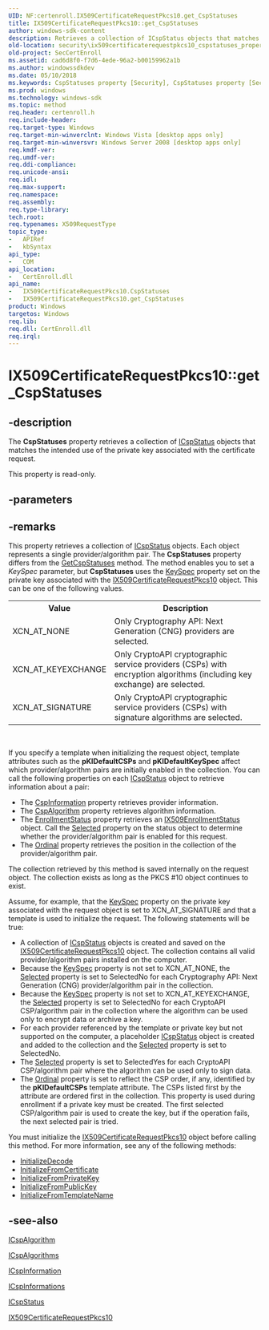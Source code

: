 ```yaml
---
UID: NF:certenroll.IX509CertificateRequestPkcs10.get_CspStatuses
title: IX509CertificateRequestPkcs10::get_CspStatuses
author: windows-sdk-content
description: Retrieves a collection of ICspStatus objects that matches the intended use of the private key associated with the certificate request.
old-location: security\ix509certificaterequestpkcs10_cspstatuses_property.htm
old-project: SecCertEnroll
ms.assetid: cad6d8f0-f7d6-4ede-96a2-b00159962a1b
ms.author: windowssdkdev
ms.date: 05/10/2018
ms.keywords: CspStatuses property [Security], CspStatuses property [Security],IX509CertificateRequestPkcs10 interface, IX509CertificateRequestPkcs10 interface [Security],CspStatuses property, IX509CertificateRequestPkcs10.CspStatuses, IX509CertificateRequestPkcs10.get_CspStatuses, IX509CertificateRequestPkcs10::CspStatuses, IX509CertificateRequestPkcs10::get_CspStatuses, certenroll/IX509CertificateRequestPkcs10::CspStatuses, certenroll/IX509CertificateRequestPkcs10::get_CspStatuses, get_CspStatuses, security.ix509certificaterequestpkcs10_cspstatuses_property
ms.prod: windows
ms.technology: windows-sdk
ms.topic: method
req.header: certenroll.h
req.include-header: 
req.target-type: Windows
req.target-min-winverclnt: Windows Vista [desktop apps only]
req.target-min-winversvr: Windows Server 2008 [desktop apps only]
req.kmdf-ver: 
req.umdf-ver: 
req.ddi-compliance: 
req.unicode-ansi: 
req.idl: 
req.max-support: 
req.namespace: 
req.assembly: 
req.type-library: 
tech.root: 
req.typenames: X509RequestType
topic_type:
-	APIRef
-	kbSyntax
api_type:
-	COM
api_location:
-	CertEnroll.dll
api_name:
-	IX509CertificateRequestPkcs10.CspStatuses
-	IX509CertificateRequestPkcs10.get_CspStatuses
product: Windows
targetos: Windows
req.lib: 
req.dll: CertEnroll.dll
req.irql: 
---
```


# IX509CertificateRequestPkcs10::get_CspStatuses


## -description


The <b>CspStatuses</b> property retrieves a collection of <a href="https://msdn.microsoft.com/30cc43c8-6ef3-49ad-8cff-9a5b7389ff68">ICspStatus</a> objects that matches the intended use of the private key associated with the certificate request.

This property is read-only.


## -parameters


## -remarks



This property retrieves a collection of <a href="https://msdn.microsoft.com/30cc43c8-6ef3-49ad-8cff-9a5b7389ff68">ICspStatus</a> objects. Each object represents a single provider/algorithm pair. The <b>CspStatuses</b> property differs from the <a href="https://msdn.microsoft.com/50dc8cc5-21ee-4347-a12a-0d6e62901fbb">GetCspStatuses</a> method. The method enables you to set a <i>KeySpec</i> parameter, but <b>CspStatuses</b> uses the  <a href="https://msdn.microsoft.com/163e0fb5-e5b1-48db-a90f-66984530f92f">KeySpec</a> property set on the private key associated with the <a href="https://msdn.microsoft.com/5b3764dc-fc63-45cc-8c35-65539c461e81">IX509CertificateRequestPkcs10</a> object. This can be one of the following values. <table>
<tr>
<th>Value</th>
<th>Description</th>
</tr>
<tr>
<td>XCN_AT_NONE</td>
<td>Only Cryptography API: Next Generation (CNG) providers are selected.</td>
</tr>
<tr>
<td>XCN_AT_KEYEXCHANGE</td>
<td>Only CryptoAPI cryptographic service providers (CSPs) with encryption algorithms (including key exchange) are selected.</td>
</tr>
<tr>
<td>XCN_AT_SIGNATURE</td>
<td>Only CryptoAPI cryptographic service providers (CSPs) with signature algorithms are selected.</td>
</tr>
</table>
 



 If you specify a template when initializing the request object, template attributes  such as the  <b>pKIDefaultCSPs</b> and <b>pKIDefaultKeySpec</b> affect which provider/algorithm pairs are initially enabled in the collection. You can call the following properties on each <a href="https://msdn.microsoft.com/30cc43c8-6ef3-49ad-8cff-9a5b7389ff68">ICspStatus</a> object to retrieve information about a pair:<ul>
<li>The <a href="https://msdn.microsoft.com/9e9202ad-086e-493b-8830-0a0f8980cec5">CspInformation</a> property retrieves provider information.</li>
<li>The <a href="https://msdn.microsoft.com/fc86ff4a-98f4-4e14-8d24-132926c9b41d">CspAlgorithm</a> property retrieves algorithm information.</li>
<li>The <a href="https://msdn.microsoft.com/56798477-ec12-47b6-a226-d20258677033">EnrollmentStatus</a> property retrieves an <a href="https://msdn.microsoft.com/fa5e3a10-7f00-46b6-b740-b72d78745bf7">IX509EnrollmentStatus</a> object. Call the <a href="https://msdn.microsoft.com/library/windows/hardware/hh973228">Selected</a> property on the status object to determine whether the provider/algorithm pair is enabled for this request.</li>
<li>The <a href="https://msdn.microsoft.com/e392e28f-084e-43a7-8a5e-14bea0ed8d58">Ordinal</a> property retrieves the position in the collection of the provider/algorithm pair.</li>
</ul>


The collection retrieved by this method is saved internally on the request object. The collection exists as long as the PKCS #10 object continues to exist.

Assume, for example, that the <a href="https://msdn.microsoft.com/163e0fb5-e5b1-48db-a90f-66984530f92f">KeySpec</a> property on the private key associated with the request object is set to XCN_AT_SIGNATURE and that a template is used to initialize the request. The following statements will be true:<ul>
<li>A collection of <a href="https://msdn.microsoft.com/30cc43c8-6ef3-49ad-8cff-9a5b7389ff68">ICspStatus</a> objects is created and saved on the <a href="https://msdn.microsoft.com/5b3764dc-fc63-45cc-8c35-65539c461e81">IX509CertificateRequestPkcs10</a> object. The collection contains all valid provider/algorithm pairs installed on the computer.</li>
<li>Because the <a href="https://msdn.microsoft.com/163e0fb5-e5b1-48db-a90f-66984530f92f">KeySpec</a> property is not set to XCN_AT_NONE, the <a href="https://msdn.microsoft.com/library/windows/hardware/hh973228">Selected</a> property is set to SelectedNo for each Cryptography API: Next Generation (CNG) provider/algorithm pair in the collection.</li>
<li>Because the <a href="https://msdn.microsoft.com/163e0fb5-e5b1-48db-a90f-66984530f92f">KeySpec</a> property is not set to XCN_AT_KEYEXCHANGE, the <a href="https://msdn.microsoft.com/library/windows/hardware/hh973228">Selected</a> property is set to SelectedNo for each CryptoAPI CSP/algorithm pair in the collection where the algorithm can be used only to encrypt data or archive a key.</li>
<li>For each provider referenced by the template or private key but not supported on the computer, a placeholder <a href="https://msdn.microsoft.com/30cc43c8-6ef3-49ad-8cff-9a5b7389ff68">ICspStatus</a> object is created and added to the collection and the <a href="https://msdn.microsoft.com/library/windows/hardware/hh973228">Selected</a> property is set to SelectedNo.</li>
<li>The <a href="https://msdn.microsoft.com/library/windows/hardware/hh973228">Selected</a> property is set to SelectedYes for each CryptoAPI CSP/algorithm pair where the algorithm can be used only to sign data.</li>
<li>The <a href="https://msdn.microsoft.com/e392e28f-084e-43a7-8a5e-14bea0ed8d58">Ordinal</a> property is set to reflect the CSP order, if any, identified by the <b>pKIDefaultCSPs</b> template attribute. The CSPs listed first by the attribute are ordered first in the collection. This property is used during enrollment if a private key must be created. The first selected CSP/algorithm pair is used to create the key, but if the operation fails, the next selected pair is tried.</li>
</ul>


 You must initialize the <a href="https://msdn.microsoft.com/5b3764dc-fc63-45cc-8c35-65539c461e81">IX509CertificateRequestPkcs10</a> object before calling this method. For more information, see any of the following methods:<ul>
<li>
<a href="https://msdn.microsoft.com/10ab62c3-9c6f-4e1b-8a86-131d08282d9c">InitializeDecode</a>
</li>
<li>
<a href="https://msdn.microsoft.com/3f390abc-5c1c-4f9c-a5f4-4d6fec065acf">InitializeFromCertificate</a>
</li>
<li>
<a href="https://msdn.microsoft.com/b26e69c4-bfe4-4395-aaf6-bc1d045f59cc">InitializeFromPrivateKey</a>
</li>
<li>
<a href="https://msdn.microsoft.com/7b7e00dc-649b-4bcb-a9b6-5745b33ea48b">InitializeFromPublicKey</a>
</li>
<li>
<a href="https://msdn.microsoft.com/4ea746c3-b967-41b4-94ae-7b16b93ca4e4">InitializeFromTemplateName</a>
</li>
</ul>





## -see-also




<a href="https://msdn.microsoft.com/08eba616-2e96-40cd-9fda-8549de98c138">ICspAlgorithm</a>



<a href="https://msdn.microsoft.com/bbf8cff4-b1b2-480e-8c30-eb34166db143">ICspAlgorithms</a>



<a href="https://msdn.microsoft.com/e337ae2c-6f86-4025-8d31-47bc5d8a4ca8">ICspInformation</a>



<a href="https://msdn.microsoft.com/8141023c-c162-46d6-9c37-e227ce1c8761">ICspInformations</a>



<a href="https://msdn.microsoft.com/30cc43c8-6ef3-49ad-8cff-9a5b7389ff68">ICspStatus</a>



<a href="https://msdn.microsoft.com/5b3764dc-fc63-45cc-8c35-65539c461e81">IX509CertificateRequestPkcs10</a>
 

 

